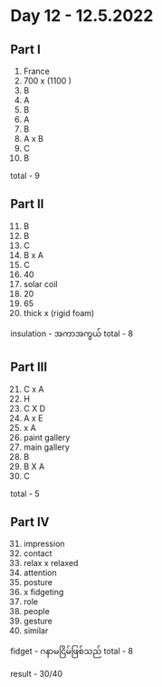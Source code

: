 # Day 12 - 12.5.2022

## Part I

1. France
2. 700 x (1100 )
3. B
4. A
5. B
6. A
7. B
8. A x B
9. C
10. B

total - 9

## Part II

11. B
12. B
13. C
14. B x A
15. C
16. 40
17. solar coil
18. 20
19. 65
20. thick x (rigid foam)

insulation - အကာအကွယ်
total - 8

## Part III

21. C x A
22. H
23. C X D
24. A x E
25. x A
26. paint gallery
27. main gallery
28. B
29. B X A
30. C

total - 5

## Part IV

31. impression
32. contact
33. relax x relaxed
34. attention
35. posture
36. x fidgeting
37. role
38. people
39. gesture
40. similar

fidget - ဂနာမငြိမ်ဖြစ်သည်
total - 8

result - 30/40
